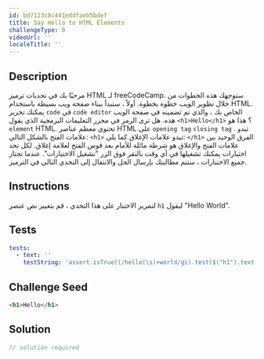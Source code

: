 ```yaml
---
id: bd7123c8c441eddfaeb5bdef
title: Say Hello to HTML Elements
challengeType: 0
videoUrl: ''
localeTitle: ''
---
```


## Description
<section id="description"> مرحبًا بك في تحديات ترميز HTML لـ freeCodeCamp. ستوجهك هذه الخطوات من خلال تطوير الويب خطوة بخطوة. أولاً ، ستبدأ ببناء صفحة ويب بسيطة باستخدام HTML. يمكنك تحرير <code>code</code> في <code>code editor</code> الخاص بك ، والذي تم تضمينه في صفحة الويب هذه. هل ترى الرمز في محرر التعليمات البرمجية الذي يقول <code>&lt;h1&gt;Hello&lt;/h1&gt;</code> ؟ هذا هو <code>element</code> HTML. تحتوي معظم عناصر HTML على <code>opening tag</code> <code>closing tag</code> . تبدو علامات الفتح بالشكل التالي: <code>&lt;h1&gt;</code> تبدو علامات الإغلاق كما يلي: <code>&lt;/h1&gt;</code> الفرق الوحيد بين علامات الفتح والإغلاق هو شرطة مائلة للأمام بعد قوس الفتح لعلامة إغلاق. لكل تحد اختبارات يمكنك تشغيلها في أي وقت بالنقر فوق الزر &quot;تشغيل الاختبارات&quot;. عندما تجتاز جميع الاختبارات ، ستتم مطالبتك بإرسال الحل والانتقال إلى التحدي التالي في الترميز. </section>

## Instructions
<section id="instructions"> لتمرير الاختبار على هذا التحدي ، قم بتغيير نص عنصر <code>h1</code> ليقول &quot;Hello World&quot;. </section>

## Tests
<section id='tests'>

```yml
tests:
  - text: ''
    testString: 'assert.isTrue((/hello(\s)+world/gi).test($("h1").text()), "Your <code>h1</code> element should have the text "Hello World".");'

```

</section>

## Challenge Seed
<section id='challengeSeed'>

<div id='html-seed'>

```html
<h1>Hello</h1>

```

</div>



</section>

## Solution
<section id='solution'>

```js
// solution required
```
</section>
